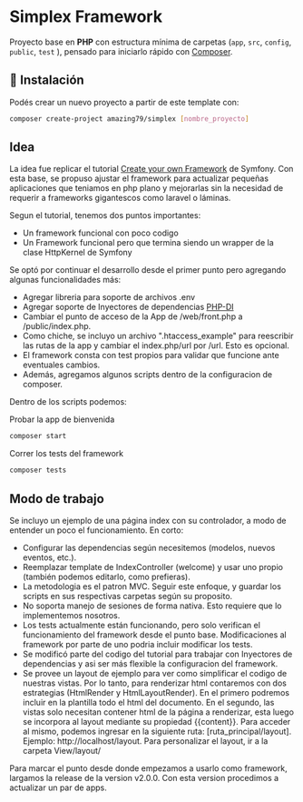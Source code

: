 # Simplex Framework

Proyecto base en **PHP** con estructura mínima de carpetas (`app`, `src`, `config`, `public`, `test` ), pensado para iniciarlo rápido con [Composer](https://getcomposer.org/).

## 🚀 Instalación

Podés crear un nuevo proyecto a partir de este template con:

```bash
composer create-project amazing79/simplex [nombre_proyecto]
```

## Idea

La idea fue replicar el tutorial [Create your own Framework](https://symfony.com/doc/8.0/create_framework/index.html) de Symfony. 
Con esta base, se propuso ajustar el framework para actualizar pequeñas aplicaciones que teniamos en php plano y mejorarlas
sin la necesidad de requerir a frameworks gigantescos como laravel o láminas. 

Segun el tutorial, tenemos dos puntos importantes:

* Un framework funcional con poco codigo
* Un Framework funcional pero que termina siendo un wrapper de la clase HttpKernel de Symfony

Se optó por continuar el desarrollo desde el primer punto pero agregando algunas funcionalidades más:

* Agregar libreria para soporte de archivos .env
* Agregar soporte de Inyectores de dependencias [PHP-DI](https://php-di.org/) 
* Cambiar el punto de acceso de la App de /web/front.php  a /public/index.php.
* Como chiche, se incluyo un archivo ".htaccess_example" para reescribir las rutas de la app y cambiar el index.php/url por /url. Esto es opcional.
* El framework consta con test propios para validar que funcione ante eventuales cambios.
* Además, agregamos algunos scripts dentro de la configuracion de composer.

Dentro de los scripts podemos: 

Probar la app de bienvenida
```bash
composer start
```
Correr los tests del framework
```bash
composer tests
```

## Modo de trabajo

Se incluyo un ejemplo de una página index con su controlador, a modo de entender un poco el funcionamiento. En corto:

* Configurar las dependencias según necesitemos (modelos, nuevos eventos, etc.).
* Reemplazar template de IndexController (welcome) y usar uno propio (también podemos editarlo, como prefieras).
* La metodologia es el patron MVC. Seguir este enfoque, y guardar los scripts en sus respectivas carpetas según su proposito.
* No soporta manejo de sesiones de forma nativa. Esto requiere que lo implementemos nosotros. 
* Los tests actualmente están funcionando, pero solo verifican el funcionamiento del framework desde el punto base. Modificaciones 
al framework por parte de uno podria incluir modificar los tests.
* Se modificó parte del codigo del tutorial para trabajar con Inyectores de dependencias y asi ser más flexible la configuracion del framework.
* Se provee un layout de ejemplo para ver como simplificar el codigo de nuestras vistas. Por lo tanto, para renderizar html contaremos con 
 dos estrategias (HtmlRender y HtmlLayoutRender). En el primero podremos incluir en la plantilla todo el html del documento. En el segundo, las vistas 
 solo necesitan contener html de la página a renderizar, esta luego se incorpora al layout mediante su propiedad {{content}}. Para acceder al mismo, podemos ingresar en la siguiente
ruta: [ruta_principal/layout]. Ejemplo: http://localhost/layout. Para personalizar el layout, ir a la carpeta View/layout/ 

Para marcar el punto desde donde empezamos a usarlo como framework, largamos la release de la version v2.0.0. Con esta version procedimos 
a actualizar un par de apps. 
